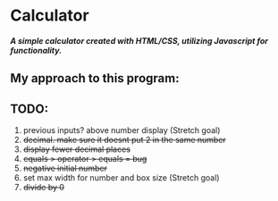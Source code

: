 # Calculator
#### _A simple calculator created with HTML/CSS, utilizing Javascript for functionality._ 
## My approach to this program: 
## TODO:
1. previous inputs? above number display (Stretch goal)
2. ~~decimal. make sure it doesnt put 2 in the same number~~
3. ~~display fewer decimal places~~
4. ~~equals > operator > equals = bug~~
5. ~~negative initial number~~
6. set max width for number and box size (Stretch goal)
7. ~~divide by 0~~
